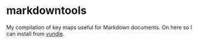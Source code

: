 markdowntools
=============

My compilation of key maps useful for Markdown documents. On here so I can
install from [vundle][].

[vundle]: https://github.com/gmarik/vundle
